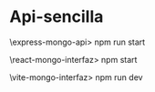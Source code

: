 # Api-sencilla


\express-mongo-api> npm run start  

\react-mongo-interfaz> npm start

\vite-mongo-interfaz> npm run dev